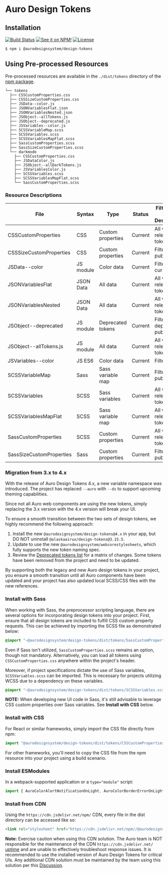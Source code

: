 # Auro Design Tokens

## Installation

[![Build Status](https://img.shields.io/github/actions/workflow/status/AlaskaAirlines/AuroDesignTokens/testPublish.yml?branch=master&style=for-the-badge)](https://github.com/AlaskaAirlines/AuroDesignTokens/actions/workflows/testPublish.yml)
[![See it on NPM!](https://img.shields.io/npm/v/@aurodesignsystem/design-tokens.svg?style=for-the-badge&color=orange)](https://www.npmjs.com/package/@aurodesignsystem/design-tokens)
[![License](https://img.shields.io/npm/l/@aurodesignsystem/design-tokens.svg?color=blue&style=for-the-badge)](https://www.apache.org/licenses/LICENSE-2.0)

```
$ npm i @aurodesignsystem/design-tokens
```

## Using Pre-processed Resources

Pre-processed resources are available in the `./dist/tokens` directory of the [npm package](https://www.npmjs.com/package/@aurodesignsystem/design-tokens).

```
└── tokens
  ├── CSSCustomProperties.css
  ├── CSSSizeCustomProperties.css
  ├── JSData--color.js
  ├── JSONVariablesFlat.json
  ├── JSONVariablesNested.json
  ├── JSObject--allTokens.js
  ├── JSObject--deprecated.js
  ├── JSVariables--color.js
  ├── SCSSVariableMap.scss
  ├── SCSSVariables.scss
  ├── SCSSVariablesMapFlat.scss
  ├── SassCustomProperties.scss
  ├── SassSizeCustomProperties.scss
  └── darkmode
    ├── CSSCustomProperties.css
    ├── JSDataColor.js
    ├── JSObject--allDarkTokens.js
    ├── JSVariablesColor.js
    ├── SCSSVariables.scss
    ├── SCSSVariablesMapFlat.scss
    └── SassCustomProperties.scss
```

### Resource Descriptions

| File                   | Syntax    | Type               | Status  | Filter Type / Description  |
|------------------------|-----------|--------------------|---------|-----------------------------|
| CSSCustomProperties    | CSS       | Custom properties  | Current | All v4.0x release tokens   |
| CSSSizeCustomProperties| CSS       | Custom properties  | Current | Filter: size, public       |
| JSData--color          | JS module | Color data         | Current | Filter: color, current      |
| JSONVariablesFlat      | JSON Data | All data           | Current | All v4.0x release tokens   |
| JSONVariablesNested    | JSON Data | All data           | Current | All v4.0x release tokens   |
| JSObject--deprecated   | JS module | Deprecated tokens | Current | Filter: deprecated, public |
| JSObject--allTokens.js | JS module | All data           | Current | All v4.0x release tokens   |
| JSVariables--color     | JS ES6    | Color data         | Current | Filter: color               |
| SCSSVariableMap        | Sass      | Sass variable map  | Current | Filter: size, public       |
| SCSSVariables          | SCSS      | Sass variables     | Current | All v4.0x release tokens   |
| SCSSVariablesMapFlat   | SCSS      | Sass variable map  | Current | All v4.0x release tokens   |
| SassCustomProperties   | SCSS      | Custom properties  | Current | All v4.0x release tokens   |
| SassSizeCustomProperties| Sass     | Custom properties  | Current | Filter: size, public       |

### Migration from 3.x to 4.x

With the release of Auro Design Tokens 4.x, a new variable namespace was introduced. The project has replaced `--auro` with `--ds` to support upcoming theming capabilities.

Since not all Auro web components are using the new tokens, simply replacing the 3.x version with the 4.x version will break your UI.

To ensure a smooth transition between the two sets of design tokens, we highly recommend the following approach:

1. Install the new `@aurodesignsystem/design-tokens@4.x` in your app, but DO NOT uninstall `@alaskaairux/design-tokens@3.15.5`.
2. Update to use the new `@aurodesignsystem/webcorestylesheets`, which fully supports the new token naming spec.
3. Review the [Deprecated tokens list](https://auro.alaskaair.com/getting-started/developers/design-tokens/deprecated) for a matrix of changes. Some tokens have been removed from the project and need to be updated.

By supporting both the legacy and new Auro design tokens in your project, you ensure a smooth transition until all Auro components have been updated and your project has also updated local SCSS/CSS files with the new references.

### Install with Sass

When working with Sass, the preprocessor scripting language, there are several options for incorporating design tokens into your project. First, ensure that all design tokens are included to fulfill CSS custom property requests. This can be achieved by importing the SCSS file as demonstrated below:

```scss
@import "~@aurodesignsystem/design-tokens/dist/tokens/SassCustomProperties.scss";
```

Even if Sass isn't utilized, `SassCustomProperties.scss` remains an option, though not mandatory. Alternatively, you can load all tokens using `CSSCustomProperties.css` anywhere within the project's header.

Moreover, if project specifications dictate the use of Sass variables, `SCSSVariables.scss` can be imported. This is necessary for projects utilizing WCSS due to a dependency on these variables.

```scss
@import "~@aurodesignsystem/design-tokens/dist/tokens/SCSSVariables.scss";
```

**NOTE:** When developing new UI code in Sass, it's still advisable to leverage CSS custom properties over Sass variables. See **Install with CSS** below. 

### Install with CSS

For React or similar frameworks, simply import the CSS file directly from npm:

```js
import "@aurodesignsystem/design-tokens/dist/tokens/CSSCustomProperties.css"
```

For other frameworks, you'll need to copy the CSS file from the npm resource into your project using a build scenario.

### Install ESModules

In a webpack-supported application or a `type="module"` script:

```js
import { AuroColorAlertNotificationOnLight, AuroColorBorderErrorOnLight } from '@aurodesignsystem/design-tokens/dist/tokens/JSVariables--color.js';
```

### Install from CDN

Using the `https://cdn.jsdelivr.net/npm/` CDN, every file in the dist directory can be accessed like so:

```html
<link rel="stylesheet" href="https://cdn.jsdelivr.net/npm//@aurodesignsystem/design-tokens@latest/dist/tokens/CSSCustomProperties.css">
```

**Note:** Exercise caution when using this CDN solution. The Auro team is NOT responsible for the maintenance of the CDN `https://cdn.jsdelivr.net/` [uptime](https://www.isitupdown.com/jsdelivr) and are unable to effectively troubleshoot response issues. It is recommended to use the installed version of Auro Design Tokens for critical UIs. Any additional CDN solution must be maintained by the team using this solution per this [Discussion](https://github.com/orgs/AlaskaAirlines/discussions/513). 
